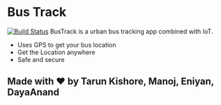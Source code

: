 # Bus Track


[![Build Status](https://travis-ci.org/joemccann/dillinger.svg?branch=master)](https://travis-ci.org/joemccann/dillinger)
BusTrack is a urban bus tracking app combined with IoT.

- Uses GPS to get your bus location
- Get the Location anywhere
- Safe and secure 

 ## Made with :heart: by Tarun Kishore, Manoj, Eniyan, DayaAnand
